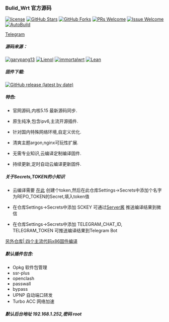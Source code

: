 ### Bulid_Wrt 官方源码
[1]: https://img.shields.io/badge/license-GPLV2-brightgreen.svg
[2]: /LICENSE
[3]: https://img.shields.io/badge/PRs-welcome-brightgreen.svg
[4]: https://github.com/kenzok78/Bulid_Wrt/pulls
[5]: https://img.shields.io/badge/Issues-welcome-brightgreen.svg
[6]: https://github.com/kenzok78/Bulid_Wrt/issues/new
[7]: https://img.shields.io/github/v/release/hyird/Action-Openwrt
[8]: https://github.com/kenzok78/Bulid_Wrt/releases
[10]: https://img.shields.io/badge/Contact-telegram-blue
[11]: https://t.me/joinchat/JjxmyRZZXJWb74I-sCrryA
[12]: https://github.com/kenzok78/Bulid_Wrt/actions/workflows/Bulid_Wrt.yml/badge.svg
[13]: https://github.com/kenzok78/Bulid_Wrt/actions

[![license][1]][2]
[![GitHub Stars](https://img.shields.io/github/stars/kenzok78/Bulid_Wrt.svg?style=flat-square&label=Stars)](https://github.com/kenzok78/Bulid_Wrt/stargazers)
[![GitHub Forks](https://img.shields.io/github/forks/kenzok78/Bulid_Wrt.svg?style=flat-square&label=Forks)](https://github.com/kenzok78/Bulid_Wrt)
[![PRs Welcome][3]][4]
[![Issue Welcome][5]][6]
[![AutoBuild][12]][13]

<a href="https://t.me/joinchat/JjxmyRZZXJWb74I-sCrryA" target="_blank">Telegram</a>

##### 源码来源：
[![garypang13](https://img.shields.io/badge/autoBuild-garypang13-red.svg?style=flat&logo=appveyor)](https://github.com/garypang13/OpenWrt)
 [![Lienol](https://img.shields.io/badge/passwall-openwrt-blueviolet.svg?style=flat&logo=appveyor)](https://github.com/xiaorouji/openwrt-passwall) 
[![immortalwrt](https://img.shields.io/badge/immortalwrt-openwrt-orange.svg?style=flat&logo=appveyor)](https://github.com/immortalwrt/immortalwrt) 
[![Lean](https://img.shields.io/badge/package-Lean-success.svg?style=flat&logo=appveyor)](https://github.com/coolsnowwolf/lede)
##### 固件下载:

[![GitHub release (latest by date)](https://img.shields.io/github/v/release/kenzok78/Bulid_Wrt?style=for-the-badge&label=Download)](https://github.com/kenzok78/Bulid_Wrt/actions)

##### 特色:

+ 官网源码,内核5.15 最新源码同步.

+ 原生纯净,包含ipv6,主流开源插件.

+ 针对国内特殊网络环境,自定义优化.

+ 清爽主题argon,nginx可玩性扩展.

+ 无需专业知识,云编译定制编译固件.

+ 持续更新,定时自动云编译更新固件.

##### 关于Secrets,TOKEN的小知识

* 云编译需要 [在此](https://github.com/settings/tokens) 创建个token,然后在此仓库Settings->Secrets中添加个名字为REPO_TOKEN的Secret,填入token值

* 在仓库Settings->Secrets中添加 SCKEY 可通过[Server酱](http://sc.ftqq.com) 推送编译结果到微信

* 在仓库Settings->Secrets中添加 TELEGRAM_CHAT_ID, TELEGRAM_TOKEN 可推送编译结果到Telegram Bot

[另外仓库| 四个主流代码x86固件编译](https://github.com/kenzok78/Build-OpenWrt)

##### 默认插件包含:

+ Opkg 软件包管理
+ ssr-plus
+ openclash
+ passwall
+ bypass
+ UPNP 自动端口转发
+ Turbo ACC 网络加速

##### 默认后台地址 192.168.1.252,密码 root
